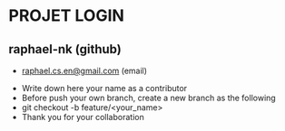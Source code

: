 # PROJET LOGIN 

## raphael-nk (github)
* raphael.cs.en@gmail.com (email)


- Write down here your name as a contributor
- Before push your own branch, create a new branch as the following
- git checkout -b feature/<your_name>
- Thank you for your collaboration

